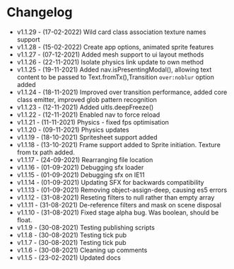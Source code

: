 # Changelog

- v1.1.29 - (17-02-2022) Wild card class association texture names support
- v1.1.28 - (15-02-2022) Create app options, animated sprite features
- v1.1.27 - (07-12-2021) Added mesh support to ui layout methods
- v1.1.26 - (22-11-2021) Isolate physics link update to own method
- v1.1.25 - (19-11-2021) Added nav.isPresentingModal(), allowing text content to be passed to Text.fromTx(),Transition `over:noblur` option added
- v1.1.24 - (18-11-2021) Improved over transition performance, added core class emitter, improved glob pattern recognition
- v1.1.23 - (12-11-2021) Added uitls.deepFreeze()
- v1.1.22 - (12-11-2021) Enabled nav to force reload
- v1.1.21 - (11-11-2021) Physics - fixed fps optimisation
- v1.1.20 - (09-11-2021) Physics updates
- v1.1.19 - (18-10-2021) Spritesheet support added
- v1.1.18 - (13-10-2021) Frame support added to Sprite initiation. Texture from tx path added.
- v1.1.17 - (24-09-2021) Rearranging file location
- v1.1.16 - (01-09-2021) Debugging sfx loader
- v1.1.15 - (01-09-2021) Debugging sfx on IE11
- v1.1.14 - (01-09-2021) Updating SFX for backwards compatibility
- v1.1.13 - (01-09-2021) Removing object-assign-deep, causing es5 errors
- v1.1.12 - (31-08-2021) Reseting filters to null rather than empty array
- v1.1.11 - (31-08-2021) De-reference filters and mask on scene disposal
- v1.1.10 - (31-08-2021) Fixed stage alpha bug. Was boolean, should be float.
- v1.1.9 - (30-08-2021) Testing publishing scripts
- v1.1.8 - (30-08-2021) Testing tick pub
- v1.1.7 - (30-08-2021) Testing tick pub
- v1.1.6 - (30-08-2021) Cleaning up comments
- v1.1.5 - (23-02-2021) Updated docs

